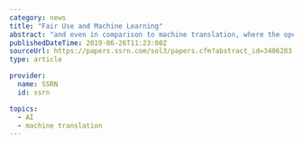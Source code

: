 ```yaml
---
category: news
title: "Fair Use and Machine Learning"
abstract: "and even in comparison to machine translation, where the operative unit was the sentence, not a concept that could be distributed across a document. But techniques presently in use do find patterns in data to build more abstract features, and then use the ..."
publishedDateTime: 2019-06-26T11:23:00Z
sourceUrl: https://papers.ssrn.com/sol3/papers.cfm?abstract_id=3406283
type: article

provider:
  name: SSRN
  id: ssrn

topics:
  - AI
  - machine translation
---
```

